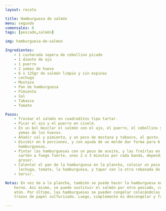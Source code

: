 ```yaml
---
layout: receta

title: Hamburguesa de salmón
menu: segundo
comensales: 6
tags: [pescado,salmón]

img: hamburguesa-de-salmon

Ingredientes:
    - 1 cucharada sopera de cebollino picado
    - 1 diente de ajo
    - 1 puerro
    - 2 yemas de huevo
    - 6 x 125gr de salmón limpio y sin espinas
    - Lechuga
    - Mostaza
    - Pan de hamburguesa
    - Pimienta
    - Sal
    - Tabasco
    - Tomate

Pasos:
    - Trocear el salmón en cuadraditos tipo tartar.
    - Picar el ajo y el puerro en ciselé.
    - En un bol mezclar el salmón con el ajo, el puerro, el cebollino y las
      yemas de los huevos.
    - Añadir sal y pimienta, y un poco de mostaza y tabasco, al gusto.
    - Dividir en 6 porciones, y con ayuda de un molde dar forma para 6
      hamburguesas.
    - Pintar las hamburguesas con un poco de aceite, y las freírlas en una
      sartén a fuego fuerte, unos 2 o 3 minutos por cada banda, dependiendo del
      grosor.
    - Calentar el pan de la hamburguesa en la plancha, colocar un poco de
      lechuga, tomate, la hamburguesa, y tapar con la otra rebanada de pan.
    - Servir.

Notas: En vez de a la plancha, también se puede hacer la hamburguesa en el
    horno. Así mismo, se puede sustituir el salmón por otro pescado, como el
    atún. Por último, las hamburguesas se pueden congelar colocándolas entre dos
    trozos de papel sulfurizado. Luego, simplemente es descongelar y freír.

---
```

